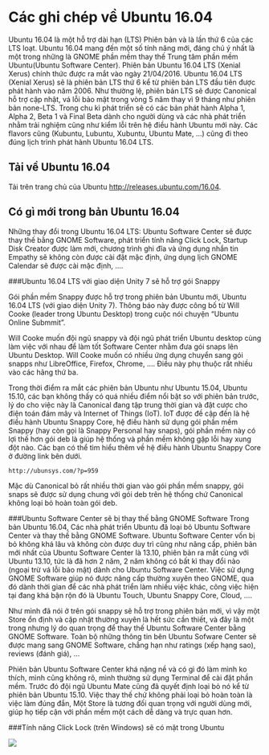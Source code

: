 # Các ghi chép về Ubuntu 16.04

Ubuntu 16.04 là một hỗ trợ dài hạn (LTS) Phiên bản và là lần thứ 6 của các LTS loạt.
Ubuntu 16.04 mang đến một số tính năng mới, đáng chú ý nhất là một trong những là GNOME phần mềm thay thế Trung tâm phần mềm Ubuntu(Ubuntu Software Center).
Phiên bản Ubuntu 16.04 LTS (Xenial Xerus) chính thức được ra mắt vào ngày 21/04/2016.
Ubuntu 16.04 LTS (Xenial Xerus) sẽ là phiên bản LTS thứ 6 kể từ phiên bản LTS đầu tiên được phát hành vào năm 2006.
Như thường lệ, phiên bản LTS sẽ được Canonical hỗ trợ cập nhật, vá lỗi bảo mật trong vòng 5 năm thay vì 9 tháng như phiên bản none-LTS.
Trong chu kì phát triển sẽ có các bản phát hành Alpha 1, Alpha 2, Beta 1 và Final Beta dành cho người dùng và các nhà phát triển nhằm trải nghiệm cũng như kiểm lỗi trên hệ điều hành Ubuntu mới này. Các flavors cũng (Kubuntu, Lubuntu, Xubuntu, Ubuntu Mate, …) cũng đi theo đúng lịch trình phát hành Ubuntu 16.04 LTS.

## Tải về Ubuntu 16.04
Tải trên trang chủ của Ubuntu http://releases.ubuntu.com/16.04.

## Có gì mới trong bản Ubuntu 16.04

Những thay đổi trong Ubuntu 16.04 LTS: Ubuntu Software Center sẽ được thay thế bằng GNOME Software, phát triển tính năng Click Lock, Startup Disk Creator được làm mới, chương trình ghi đĩa và ứng dụng nhắn tin Empathy sẽ không còn được cài đặt mặc định, ứng dụng lịch GNOME Calendar sẽ được cài mặc định, ....

###Ubuntu 16.04 LTS với giao diện Unity 7 sẽ hỗ trợ gói Snappy

Gói phần mềm Snappy được hỗ trợ trong phiên bản Ubuntu mới, Ubuntu 16.04 LTS (với giao diện Unity 7). Thông báo này được công bố từ Will Cooke (leader trong Ubuntu Desktop) trong cuộc nói chuyện “Ubuntu Online Submmit”.

Will Cooke muốn đội ngũ snappy và đội ngũ phát triển Ubuntu desktop cùng làm việc với nhau để làm tốt Software Center nhằm đưa gói snaps lên Ubuntu Desktop. Will Cooke muốn có nhiều ứng dụng chuyển sang gói snapps như LibreOffice, Firefox, Chrome, …. Điều này phụ thuộc rất nhiều vào các hãng thứ ba.

Trong thời điểm ra mắt các phiên bản Ubuntu như Ubuntu 15.04, Ubuntu 15.10, các bạn không thấy có quá nhiều điểm nổi bật so với phiên bản trước, lý do cho việc này là Canonical đang tập trung thời gian và đặt cược cho điện toán đám mây và Internet of Things (IoT). IoT được đề cập đến là hệ điều hành Ubuntu Snappy Core, hệ điều hành sử dụng gói phần mềm Snappy (hay còn gọi là Snappy Personal hay snaps), gói phần mềm này có lợi thế hơn gói deb là giúp hệ thống và phần mềm không gặp lỗi hay xung đột nào. Các bạn có thể tìm hiểu thêm về hệ điều hành Ubuntu Snappy Core ở đường link bên dưới.

`http://ubunsys.com/?p=959`

Mặc dù Canonical bỏ rất nhiều thời gian vào gói phần mềm snappy, gói snaps sẽ được sử dụng chung với gói deb trên hệ thống chứ Canonical không loại bỏ hoàn toàn gói deb.

###Ubuntu Software Center sẽ bị thay thế bằng GNOME Software
Trong bản Ubuntu 16.04, Các nhà phát triển Ubuntu đã loại bỏ Ubuntu Software Center và thay thế bằng GNOME Software. 
Ubuntu Software Center vốn bị bỏ không khá lâu và không còn được duy trì cũng như nâng cấp,
phiên bản mới nhất của Ubuntu Software Center là 13.10, phiên bản ra mắt cùng với Ubuntu 13.10, tức là đã hơn 2 năm,
2 năm không có bất kì thay đổi nào (ngoại trừ vá lỗi bảo mật) dành cho Ubuntu Software Center.
Việc sử dụng GNOME Software giúp nó được nâng cấp thường xuyên theo GNOME,
qua đó dành thời gian để các nhà phát triển làm nhiều việc khác, công việc hiện tại đang khá bận rộn đó là Ubuntu Touch,
Ubuntu Snappy Core, Cloud, ….

Như mình đã nói ở trên gói snappy sẽ hỗ trợ trong phiên bản mới, vì vậy một Store ổn định và cập nhật thường xuyên là hết sức cần thiết, và đây là một trong nhưng lý do quan trọng để thay thế Ubuntu Software Center bằng GNOME Software. Toàn bộ những thông tin bên Ubuntu Sofware Center sẽ được mang sang GNOME Software, chẳng hạn như ratings (xếp hạng sao), reviews (đánh giá), …

Phiên bản Ubuntu Software Center khá nặng nề và có gì đó làm mình ko thích, mình cũng không rõ, mình thường sử dụng Terminal để cài đặt phần mềm. Trước đó đội ngũ Ubuntu Mate cũng đã quyết định loại bỏ nó kể từ phiên bản Ubuntu 15.10. Việc thay thế chứ không phải loại bỏ hoàn toàn là việc làm đúng đắn, Một Store là tương đối quan trọng với người dùng mới, giúp họ tiếp cận với phần mềm một cách dễ dàng và trực quan hơn.

###Tính năng Click Lock (trên Windows) sẽ có mặt trong Ubuntu 

![](http://imgur.com/GIisVWM)


